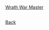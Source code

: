 [Wrath War Master](https://rocdoc2.github.io/fe3h-discord-builds/Raph-wrath-war-master.html)
<br><br>

[Back](https://rocdoc2.github.io/fe3h-discord-builds/Golden-Deer.html)
